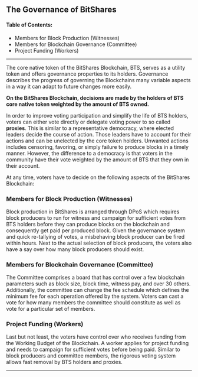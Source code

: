 

## The Governance of BitShares

#### Table of Contents:
  - Members for Block Production (Witnesses)
  - Members for Blockchain Governance (Committee)
  - Project Funding (Workers)

***

The core native token of the BitShares Blockchain, BTS, serves as a utility token and offers governance properties to its holders. Governance describes the progress of governing the Blockchains many variable aspects in a way it can adapt to future changes more easily. 


**On the BitShares Blockchain, decisions are made by the holders of BTS core native token weighted by the amount of BTS owned.** 

In order to improve voting participation and simplify the life of BTS holders, voters can either vote directly or delegate voting power to so called​ **proxies**. This is similar to a representative democracy, where elected leaders decide the course of action. Those leaders have to account for their actions and can be unelected by the core token holders. Unwanted actions includes censoring, favoring, or simply failure to produce blocks in a timely manner. However, the difference to a democracy is that voters in the community have their vote weighted by the amount of BTS that they own in their account. 
 
At any time, voters have to decide on the following aspects of the BitShares Blockchain: 

### Members for Block Production (Witnesses) 

Block production in BitShares is arranged through DPoS which requires block producers to run for witness and campaign for sufficient votes from BTS holders before they can produce blocks on the blockchain and consequently get paid per produced block. Given the governance system and quick re-tallying of votes, a misbehaving block producer can be fired within hours. Next to the actual selection of block producers, the voters also have a say over how many block producers should exist. 


### Members for Blockchain Governance (Committee) 

The Committee comprises a board that has control over a few blockchain parameters such as block size, block time, witness pay, and over 30 others. Additionally, the committee can change the fee schedule which defines the minimum fee for each operation offered by the system. Voters can cast a vote for how many members the committee should constitute as well as vote for a particular set of members.

### Project Funding (Workers) 

Last but not least, the voters have control over who receives funding from the Working Budget of the Blockchain. A worker applies for project funding and needs to campaign for sufficient votes before being paid. Similar to block producers and committee members, the rigorous voting system allows fast removal by BTS holders and proxies. 

***
